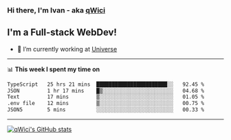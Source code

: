 ### Hi there, I'm Ivan - aka [qWici][website]

## I'm a Full-stack WebDev!
- 🔭 I’m currently working at [Universe][universe]

---

📊 **This week I spent my time on**
<!--START_SECTION:waka-->

```txt
TypeScript   25 hrs 21 mins  ███████████████████████░░   92.45 %
JSON         1 hr 17 mins    █▒░░░░░░░░░░░░░░░░░░░░░░░   04.68 %
Text         17 mins         ▒░░░░░░░░░░░░░░░░░░░░░░░░   01.05 %
.env file    12 mins         ▒░░░░░░░░░░░░░░░░░░░░░░░░   00.75 %
JSON5        5 mins          ░░░░░░░░░░░░░░░░░░░░░░░░░   00.33 %
```

<!--END_SECTION:waka-->

---

[![qWici's GitHub stats](https://github-readme-stats.vercel.app/api?username=qWici)](https://github.com/qWici/github-readme-stats)

[website]: https://devkucher.com
[twitter]: https://twitter.com/KucherDev
[linkedin]: https://www.linkedin.com/in/ivankucher
[universe]: https://universeapps.limited
